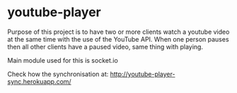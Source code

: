 # youtube-player

Purpose of this project is to have two or more clients watch a youtube video at the same time with the use of the YouTube API.
When one person pauses then all other clients have a paused video, same thing with playing.

Main module used for this is socket.io

Check how the synchronisation at:
http://youtube-player-sync.herokuapp.com/
